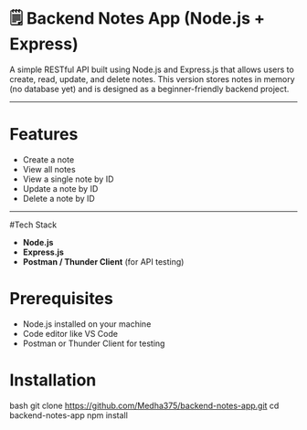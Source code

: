 # 🗒️ Backend Notes App (Node.js + Express)

A simple RESTful API built using Node.js and Express.js that allows users to create, read, update, and delete notes. This version stores notes in memory (no database yet) and is designed as a beginner-friendly backend project.

---

# Features

-  Create a note
-  View all notes
-  View a single note by ID
-  Update a note by ID
-  Delete a note by ID

---

#Tech Stack

- **Node.js**
- **Express.js**
- **Postman / Thunder Client** (for API testing)

# Prerequisites

- Node.js installed on your machine
- Code editor like VS Code
- Postman or Thunder Client for testing

# Installation
bash
git clone https://github.com/Medha375/backend-notes-app.git
cd backend-notes-app
npm install



 
 
